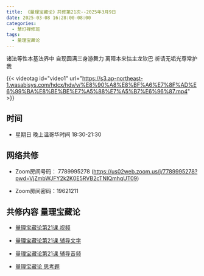```yaml
---
title: 《量理宝藏论》共修第21次--2025年3月9日
date: 2025-03-08 16:28:00-08:00
categories:
  - 慧灯禅修班
tags:
  - 量理宝藏论
---
```

诸法等性本基法界中 自现圆满三身游舞力 离障本来怙主龙钦巴 祈请无垢光尊常护我

{{< videotag id="video1" url="https://s3.ap-northeast-1.wasabisys.com/hdcx/hdv/v/%E8%90%A8%E8%BF%A6%E7%8F%AD%E6%99%BA%E8%BE%BE%E7%A5%88%E7%A5%B7%E6%96%87.mp4" >}}

## 时间


* 星期日 晚上温哥华时间 18:30-21:30


## 网络共修


* Zoom房间号码： 7789995278 (https://us02web.zoom.us/j/7789995278?pwd=VjZmbWJFY2k2K0E5RVB2cTNIQmhqUT09)


* Zoom房间密码：19621211


## 共修内容 量理宝藏论


* [量理宝藏论第21课 视频](https://huidengchanxiu.net/refs/llbzl/llbzl-04/#%E7%AC%AC%E4%BA%8C%E5%8D%81%E4%B8%80%E8%AF%BE)

* [量理宝藏论第21课 辅导文字](https://huidengchanxiu.net/refs/llbzl/llbzl-04/#%E7%AC%AC%E4%BA%8C%E5%8D%81%E4%B8%80%E8%AF%BE%E8%BE%85%E5%AF%BC)

* [量理宝藏论第21课 辅导音频](https://box.hdcxb.net/%E7%A6%85%E4%BF%AE%E7%8F%AD/037-%E9%87%8F%E7%90%86%E5%AE%9D%E8%97%8F%E8%AE%BA/%E8%BE%85%E5%AF%BC-%E6%99%BA%E8%AF%9A%E5%A0%AA%E5%B8%83%E7%AC%AC1%E6%AC%A1%E8%AE%B2%E8%A7%A3%E4%BA%8E2006%E8%87%B307%E5%B9%B4)

* [量理宝藏论 思考题 ](https://huidengchanxiu.net/refs/llbzl/llbzl-qa/#%E7%AC%AC21%E8%AF%BE)

